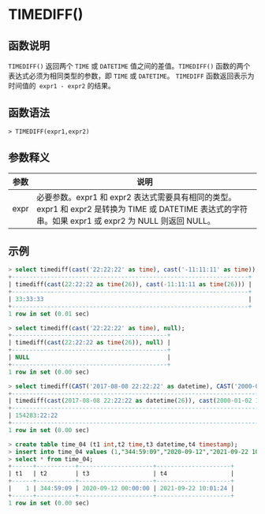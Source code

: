 # **TIMEDIFF()**

## **函数说明**

`TIMEDIFF()` 返回两个 `TIME` 或 `DATETIME` 值之间的差值。`TIMEDIFF()` 函数的两个表达式必须为相同类型的参数，即 `TIME` 或 `DATETIME`。 `TIMEDIFF` 函数返回表示为时间值的` expr1 - expr2` 的结果。

## **函数语法**

```
> TIMEDIFF(expr1,expr2)
```

## **参数释义**

|  参数   | 说明  |
|  ----  | ----  |
| expr  | 必要参数。expr1 和 expr2 表达式需要具有相同的类型。expr1 和 expr2 是转换为 TIME 或 DATETIME 表达式的字符串。如果 expr1 或 expr2 为 NULL 则返回 NULL。 |

## **示例**

```sql
> select timediff(cast('22:22:22' as time), cast('-11:11:11' as time));
+-------------------------------------------------------------------+
| timediff(cast(22:22:22 as time(26)), cast(-11:11:11 as time(26))) |
+-------------------------------------------------------------------+
| 33:33:33                                                          |
+-------------------------------------------------------------------+
1 row in set (0.01 sec)

> select timediff(cast('22:22:22' as time), null);
+--------------------------------------------+
| timediff(cast(22:22:22 as time(26)), null) |
+--------------------------------------------+
| NULL                                       |
+--------------------------------------------+
1 row in set (0.00 sec)

> select timediff(CAST('2017-08-08 22:22:22' as datetime), CAST('2000-01-02 11:00:00' as datetime));
+------------------------------------------------------------------------------------------------+
| timediff(cast(2017-08-08 22:22:22 as datetime(26)), cast(2000-01-02 11:00:00 as datetime(26))) |
+------------------------------------------------------------------------------------------------+
| 154283:22:22                                                                                   |
+------------------------------------------------------------------------------------------------+
1 row in set (0.00 sec)

> create table time_04 (t1 int,t2 time,t3 datetime,t4 timestamp);
> insert into time_04 values (1,"344:59:09","2020-09-12","2021-09-22 10:01:23.903");
> select * from time_04;
+------+-----------+---------------------+---------------------+
| t1   | t2        | t3                  | t4                  |
+------+-----------+---------------------+---------------------+
|    1 | 344:59:09 | 2020-09-12 00:00:00 | 2021-09-22 10:01:24 |
+------+-----------+---------------------+---------------------+
1 row in set (0.00 sec)
```
